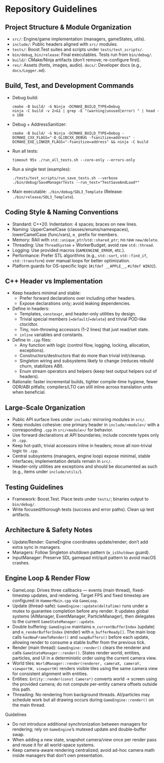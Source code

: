 # Repository Guidelines

## Project Structure & Module Organization
- `src/`: Engine/game implementation (managers, gameStates, utils).
- `include/`: Public headers aligned with `src/` modules.
- `tests/`: Boost.Test suites and scripts under `tests/test_scripts/`.
- `bin/debug`, `bin/release`: Final executables. Tests run from `bin/debug/`.
- `build/`: CMake/Ninja artifacts (don’t remove; re-configure first).
- `res/`: Assets (fonts, images, audio).  `docs/`: Developer docs (e.g., `docs/Logger.md`).

## Build, Test, and Development Commands
- Debug build: 
  ```
  cmake -B build/ -G Ninja -DCMAKE_BUILD_TYPE=Debug
  ninja -C build -v 2>&1 | grep -E "(warning|unused|error) " | head -n 100
  ```
- Debug + AddressSanitizer:
  ```
  cmake -B build/ -G Ninja -DCMAKE_BUILD_TYPE=Debug -DCMAKE_CXX_FLAGS="-D_GLIBCXX_DEBUG -fsanitize=address" -DCMAKE_EXE_LINKER_FLAGS="-fsanitize=address" && ninja -C build
  ```
- Run all tests:
  ```
  timeout 95s ./run_all_tests.sh --core-only --errors-only
  ```
- Run a single test (examples):
  ```
  ./tests/test_scripts/run_save_tests.sh --verbose
  ./bin/debug/SaveManagerTests --run_test="TestSaveAndLoad*"
  ```
- Main executable: `./bin/debug/SDL3_Template` (Release: `./bin/release/SDL3_Template`).

## Coding Style & Naming Conventions
- Standard: C++20.  Indentation: 4 spaces; braces on new lines.
- Naming: UpperCamelCase (classes/enums/namespaces), lowerCamelCase (func/vars), `m_` prefix for members.
- Memory: RAII with `std::unique_ptr`/`std::shared_ptr`; no raw `new/delete`.
- Threading: Use `ThreadSystem` + WorkerBudget; avoid raw `std::thread`.
- Logging: Use provided macros (`GAMEENGINE_ERROR`, etc.).
- Performance: Prefer STL algorithms (e.g., `std::sort`, `std::find_if`, `std::transform`) over manual loops for better optimization.
- Platform guards for OS-specific logic (`#ifdef __APPLE__`, `#ifdef WIN32`).

## C++ Header vs Implementation
- Keep headers minimal and stable:
  - Prefer forward declarations over including other headers.
  - Expose declarations only; avoid leaking dependencies.
- Define in headers:
  - Templates, `constexpr`, and header-only utilities by design.
  - Trivial special members (`=default`/`=delete`) and trivial POD-like ctor/dtor.
  - Tiny, non-throwing accessors (1–2 lines) that just read/set state.
  - `inline` variables and constants.
- Define in `.cpp` files:
  - Any function with logic (control flow, logging, locking, allocation, exceptions).
  - Constructors/destructors that do more than trivial init/cleanup.
  - Singleton wiring and subsystems likely to change (reduces rebuild churn, stabilizes ABI).
  - Enum stream operators and helpers (keep test output helpers out of headers).
- Rationale: faster incremental builds, tighter compile-time hygiene, fewer ODR/ABI pitfalls; compilers/LTO can still inline across translation units when beneficial.

## Large-Scale Organization
- Public API surface lives under `include/` mirroring modules in `src/`.
- Keep modules cohesive: one primary header in `include/<module>/` with a corresponding `.cpp` in `src/<module>/` for behavior.
- Use forward declarations at API boundaries; include concrete types only in `.cpp`.
- Keep hot-path, trivial accessors inline in headers; move all non-trivial logic to `.cpp`.
- Central subsystems (managers, engine loop) expose minimal, stable interfaces; implementation details remain in `src/`.
- Header-only utilities are exceptions and should be documented as such (e.g., items under `include/utils/`).

## Testing Guidelines
- Framework: Boost.Test. Place tests under `tests/`; binaries output to `bin/debug/`.
- Write focused/thorough tests (success and error paths). Clean up test artifacts.

## Architecture & Safety Notes
- Update/Render: GameEngine coordinates update/render; don’t add extra sync in managers.
- Managers: Follow Singleton shutdown pattern (`m_isShutdown` guard).
- InputManager: Preserve SDL gamepad init/quit pattern to avoid macOS crashes.

## Engine Loop & Render Flow
- GameLoop: Drives three callbacks — events (main thread), fixed-timestep updates, and rendering. Target FPS and fixed timestep are configured in `HammerMain.cpp` via `GameLoop`.
- Update (thread-safe): `GameEngine::update(deltaTime)` runs under a mutex to guarantee completion before any render. It updates global systems (AIManager, EventManager, ParticleManager), then delegates to the current `GameStateManager::update`.
- Double buffering: `GameEngine` maintains `m_currentBufferIndex` (update) and `m_renderBufferIndex` (render) with `m_bufferReady[]`. The main loop calls `hasNewFrameToRender()` and `swapBuffers()` before each update, allowing render to consume a stable buffer from the previous tick.
- Render (main thread): `GameEngine::render()` clears the renderer and calls `GameStateManager::render()`. States render world, entities, particles, and UI in a deterministic order using the current camera view.
- World tiles: `WorldManager::render(renderer, cameraX, cameraY, viewportW, viewportH)` renders visible tiles using the same camera view for consistent alignment with entities.
- Entities: `Entity::render(const Camera*)` converts world → screen using the provided camera; do not compute per-entity camera offsets outside this path.
- Threading: No rendering from background threads. AI/particles may schedule work but all drawing occurs during `GameEngine::render()` on the main thread.

Guidelines
- Do not introduce additional synchronization between managers for rendering; rely on `GameEngine`’s mutexed update and double-buffer swap.
- When adding a new state, snapshot camera/view once per render pass and reuse it for all world-space systems.
- Keep camera-aware rendering centralized; avoid ad-hoc camera math inside managers that don’t own presentation.
